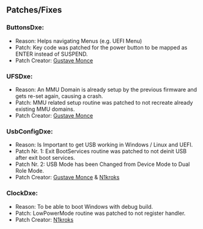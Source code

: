 ## Patches/Fixes

### ButtonsDxe:

- Reason: Helps navigating Menus (e.g. UEFI Menu)
- Patch: Key code was patched for the power button to be mapped as ENTER instead of SUSPEND.
- Patch Creator: [Gustave Monce](https://github.com/gus33000)

### UFSDxe:

- Reason: An MMU Domain is already setup by the previous firmware and gets re-set again, causing a crash.
- Patch: MMU related setup routine was patched to not recreate already existing MMU domains.
- Patch Creator: [Gustave Monce](https://github.com/gus33000)

### UsbConfigDxe:

- Reason: Is Important to get USB working in Windows / Linux and UEFI.
- Patch Nr. 1: Exit BootServices routine was patched to not deinit USB after exit boot services.
- Patch Nr. 2: USB Mode has been Changed from Device Mode to Dual Role Mode.
- Patch Creator: [Gustave Monce](https://github.com/gus33000) & [N1kroks](https://github.com/N1kroks)

### ClockDxe:

- Reason: To be able to boot Windows with debug build.
- Patch: LowPowerMode routine was patched to not register handler.
- Patch Creator: [N1kroks](https://github.com/N1kroks)